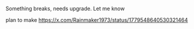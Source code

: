 Something breaks, needs upgrade. Let me know

plan to make https://x.com/Rainmaker1973/status/1779548640530321464